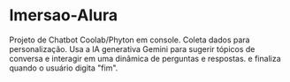 # Imersao-Alura
Projeto de Chatbot Coolab/Phyton em console. Coleta dados para personalização. Usa a IA generativa Gemini  para sugerir tópicos de conversa e interagir em uma dinâmica de perguntas e respostas. e finaliza quando o usuário digita "fim".
